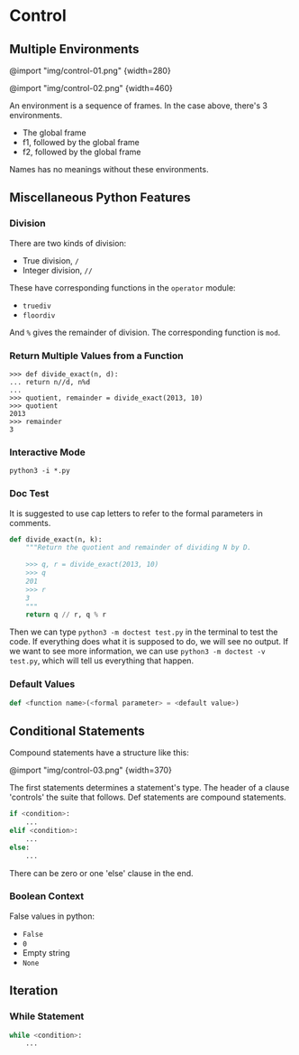 # Control

## Multiple Environments

@import "img/control-01.png" {width=280}

@import "img/control-02.png" {width=460}

An environment is a sequence of frames.
In the case above, there's 3 environments.

- The global frame
- f1, followed by the global frame
- f2, followed by the global frame

Names has no meanings without these environments.

## Miscellaneous Python Features

### Division

There are two kinds of division:

- True division, `/`
- Integer division, `//`

These have corresponding functions in the `operator` module:

- `truediv`
- `floordiv`

And `%` gives the remainder of division. The corresponding function is `mod`.

### Return Multiple Values from a Function

```shell
>>> def divide_exact(n, d):
... return n//d, n%d
...
>>> quotient, remainder = divide_exact(2013, 10)
>>> quotient
2013
>>> remainder
3
```

### Interactive Mode

```shell
python3 -i *.py
```

### Doc Test

It is suggested to use cap letters to refer to the formal parameters in comments.

```python
def divide_exact(n, k):
    """Return the quotient and remainder of dividing N by D.
    
    >>> q, r = divide_exact(2013, 10)
    >>> q
    201
    >>> r
    3
    """
    return q // r, q % r
```

Then we can type `python3 -m doctest test.py` in the terminal to test  the code. If everything does what it is supposed to do, we will see no output.
If we want to see more information, we can use `python3 -m doctest -v test.py`, which will tell us everything that happen.

### Default Values

```python
def <function name>(<formal parameter> = <default value>)
```

## Conditional Statements

Compound statements have a structure like this:

@import "img/control-03.png" {width=370}

The first statements determines a statement's type. The header of a clause 'controls' the suite that follows. Def statements are compound statements.

```python
if <condition>:
    ...
elif <condition>:
    ...
else:
    ...
```

There can be zero or one 'else' clause in the end.

### Boolean Context

False values in python:

- `False`
- `0`
- Empty string
- `None`

## Iteration

### While Statement

```python
while <condition>:
    ...
```
